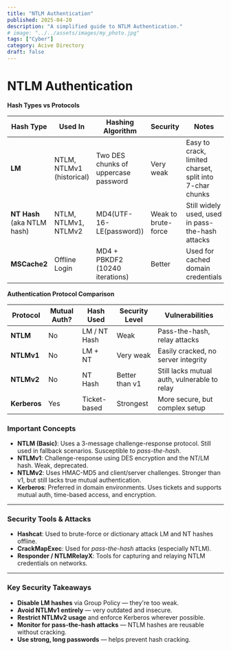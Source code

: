 ```yaml
---
title: "NTLM Authentication"
published: 2025-04-20
description: "A simplified guide to NTLM Authentication."
# image: "../../assets/images/my_photo.jpg"
tags: ["Cyber"]
category: Acive Directory
draft: false
---
```


# NTLM Authentication

**Hash Types vs Protocols**

| **Hash Type** | **Used In** | **Hashing Algorithm** | **Security** | **Notes** |
| --- | --- | --- | --- | --- |
| **LM** | NTLM, NTLMv1 (historical) | Two DES chunks of uppercase password | Very weak | Easy to crack, limited charset, split into 7-char chunks |
| **NT Hash** (aka NTLM hash) | NTLM, NTLMv1, NTLMv2 | MD4(UTF-16-LE(password)) | Weak to brute-force | Still widely used, used in pass-the-hash attacks |
| **MSCache2** | Offline Login | MD4 + PBKDF2 (10240 iterations) | Better | Used for cached domain credentials |

**Authentication Protocol Comparison**

| **Protocol** | **Mutual Auth?** | **Hash Used** | **Security Level** | **Vulnerabilities** |
| --- | --- | --- | --- | --- |
| **NTLM** | No | LM / NT Hash | Weak | Pass-the-hash, relay attacks |
| **NTLMv1** | No | LM + NT | Very weak | Easily cracked, no server integrity |
| **NTLMv2** | No | NT Hash | Better than v1 | Still lacks mutual auth, vulnerable to relay |
| **Kerberos** | Yes | Ticket-based | Strongest | More secure, but complex setup |

### **Important Concepts**

- **NTLM (Basic)**: Uses a 3-message challenge-response protocol. Still used in fallback scenarios. Susceptible to *pass-the-hash*.
- **NTLMv1**: Challenge-response using DES encryption and the NT/LM hash. Weak, deprecated.
- **NTLMv2**: Uses HMAC-MD5 and client/server challenges. Stronger than v1, but still lacks true mutual authentication.
- **Kerberos**: Preferred in domain environments. Uses tickets and supports mutual auth, time-based access, and encryption.

---

### **Security Tools & Attacks**

- **Hashcat**: Used to brute-force or dictionary attack LM and NT hashes offline.
- **CrackMapExec**: Used for *pass-the-hash* attacks (especially NTLM).
- **Responder / NTLMRelayX**: Tools for capturing and relaying NTLM credentials on networks.

---

### **Key Security Takeaways**

- **Disable LM hashes** via Group Policy — they're too weak.
- **Avoid NTLMv1 entirely** — very outdated and insecure.
- **Restrict NTLMv2 usage** and enforce Kerberos wherever possible.
- **Monitor for pass-the-hash attacks** — NTLM hashes are reusable without cracking.
- **Use strong, long passwords** — helps prevent hash cracking.